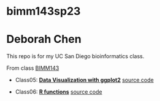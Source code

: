 # bimm143sp23
# Deborah Chen

This repo is for my UC San Diego bioinformatics class.

From class [BIMM143](https://bioboot.github.io/bimm143_S23/)


- Class05: [**Data Visualization with ggplot2**](https://github.com/Deborah-Chen/bimm143sp23/blob/main/class05/class05.pdf)
[source code](https://github.com/Deborah-Chen/bimm143sp23/blob/main/class05/class05.qmd)

- Class06: [**R functions**](https://github.com/Deborah-Chen/bimm143sp23/blob/main/class06/class06.pdf) 
[source code](https://github.com/Deborah-Chen/bimm143sp23/blob/main/class06/class06.qmd)



